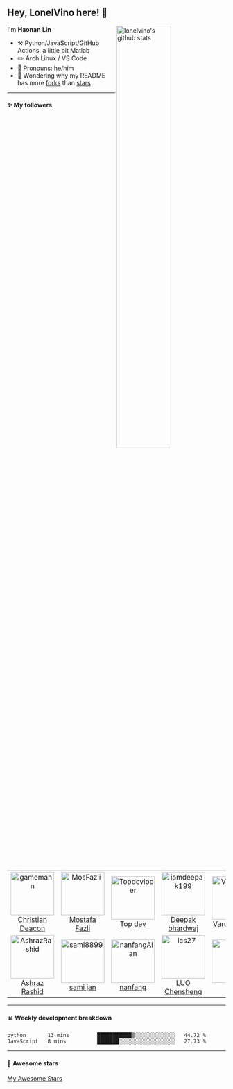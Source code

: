 ## Hey, LonelVino here! :wave:

<img align="right" alt="lonelvino's github stats" width="50%" src="https://github-readme-stats.vercel.app/api?username=LonelVino&show_icons=true">

I'm **Haonan** **Lin**

-   :hammer_and_pick: Python/JavaScript/GitHub Actions, a little bit Matlab 
-   :pencil2: Arch Linux / VS Code
-   :man: Pronouns: he/him
-   :thinking: Wondering why my README has more [forks](https://github.com/lonelvino/lonelvino/network/members) than [stars](https://github.com/lonelvino/lonelvino/stargazers)

---

#### :sparkles: My followers

<!--START_SECTION:top-followers-->
<table>
  <tr>
    <td align="center">
      <a href="https://github.com/gamemann">
        <img src="https://avatars2.githubusercontent.com/u/6509565" width="100px;" alt="gamemann"/>
      </a>
      <br />
      <a href="https://github.com/gamemann">Christian Deacon</a>
    </td>
    <td align="center">
      <a href="https://github.com/MosFazli">
        <img src="https://avatars2.githubusercontent.com/u/69136464" width="100px;" alt="MosFazli"/>
      </a>
      <br />
      <a href="https://github.com/MosFazli">Mostafa Fazli</a>
    </td>
    <td align="center">
      <a href="https://github.com/Topdevloper">
        <img src="https://avatars2.githubusercontent.com/u/73906697" width="100px;" alt="Topdevloper"/>
      </a>
      <br />
      <a href="https://github.com/Topdevloper">Top dev</a>
    </td>
    <td align="center">
      <a href="https://github.com/iamdeepak199">
        <img src="https://avatars2.githubusercontent.com/u/80276722" width="100px;" alt="iamdeepak199"/>
      </a>
      <br />
      <a href="https://github.com/iamdeepak199">Deepak bhardwaj</a>
    </td>
    <td align="center">
      <a href="https://github.com/VarunBanka">
        <img src="https://avatars2.githubusercontent.com/u/88031057" width="100px;" alt="VarunBanka"/>
      </a>
      <br />
      <a href="https://github.com/VarunBanka">Varun Banka</a>
    </td>
    <td align="center">
      <a href="https://github.com/tupokraju">
        <img src="https://avatars2.githubusercontent.com/u/105707216" width="100px;" alt="tupokraju"/>
      </a>
      <br />
      <a href="https://github.com/tupokraju">tupokraju</a>
    </td>
    <td align="center">
      <a href="https://github.com/horizonvert1027">
        <img src="https://avatars2.githubusercontent.com/u/117667761" width="100px;" alt="horizonvert1027"/>
      </a>
      <br />
      <a href="https://github.com/horizonvert1027">horizonvert1027</a>
    </td>
  </tr>
  <tr>
    <td align="center">
      <a href="https://github.com/AshrazRashid">
        <img src="https://avatars2.githubusercontent.com/u/22600807" width="100px;" alt="AshrazRashid"/>
      </a>
      <br />
      <a href="https://github.com/AshrazRashid">Ashraz Rashid</a>
    </td>
    <td align="center">
      <a href="https://github.com/sami8899">
        <img src="https://avatars2.githubusercontent.com/u/115140047" width="100px;" alt="sami8899"/>
      </a>
      <br />
      <a href="https://github.com/sami8899">sami jan</a>
    </td>
    <td align="center">
      <a href="https://github.com/nanfangAlan">
        <img src="https://avatars2.githubusercontent.com/u/36793172" width="100px;" alt="nanfangAlan"/>
      </a>
      <br />
      <a href="https://github.com/nanfangAlan">nanfang</a>
    </td>
    <td align="center">
      <a href="https://github.com/lcs27">
        <img src="https://avatars2.githubusercontent.com/u/73965032" width="100px;" alt="lcs27"/>
      </a>
      <br />
      <a href="https://github.com/lcs27">LUO Chensheng</a>
    </td>
    <td align="center">
      <a href="https://github.com/ulfz">
        <img src="https://avatars2.githubusercontent.com/u/100300554" width="100px;" alt="ulfz"/>
      </a>
      <br />
      <a href="https://github.com/ulfz">ulfz</a>
    </td>
    <td align="center">
      <a href="https://github.com/Texive">
        <img src="https://avatars2.githubusercontent.com/u/83424417" width="100px;" alt="Texive"/>
      </a>
      <br />
      <a href="https://github.com/Texive">Texive</a>
    </td>
  </tr>
</table>
<!--END_SECTION:top-followers-->

---

#### :bar_chart: Weekly development breakdown

<!--START_SECTION:waka-->
```text
python       13 mins         ███████████▒░░░░░░░░░░░░░   44.72 % 
JavaScript   8 mins          ███████░░░░░░░░░░░░░░░░░░   27.73 % 
```
<!--END_SECTION:waka-->

---

#### :star2: Awesome stars

[My Awesome Stars](AWESOME-STARS.md)
